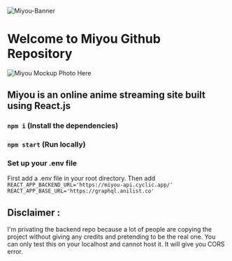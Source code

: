 ![Miyou-Banner](https://user-images.githubusercontent.com/61660793/202897934-8656a581-a55a-47d7-9658-ee9e4f2295dc.png)

# Welcome to Miyou Github Repository

![Miyou Mockup Photo Here](https://user-images.githubusercontent.com/61660793/202531185-92331444-9216-4dd2-8616-2772a9d65f1d.jpg)


## Miyou is an online anime streaming site built using React.js

### `npm i` (Install the dependencies)

### `npm start` (Run locally)

### Set up your .env file

First add a .env file in your root directory. Then add <br />
`REACT_APP_BACKEND_URL='https://miyou-api.cyclic.app/'` <br />
`REACT_APP_BASE_URL='https://graphql.anilist.co'`

## Disclaimer :

I'm privating the backend repo because a lot of people are copying the project without giving any credits and pretending to be the real one. You can only test this on your localhost and cannot host it. It will give you CORS error.
